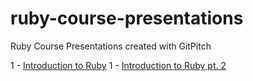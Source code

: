 # ruby-course-presentations
Ruby Course Presentations created with GitPitch

1 - [Introduction to Ruby](https://gitpitch.com/linkupstudioua/ruby-course-presentations/master?p=1)
1 - [Introduction to Ruby pt. 2](https://gitpitch.com/linkupstudioua/ruby-course-presentations/master?p=2)
